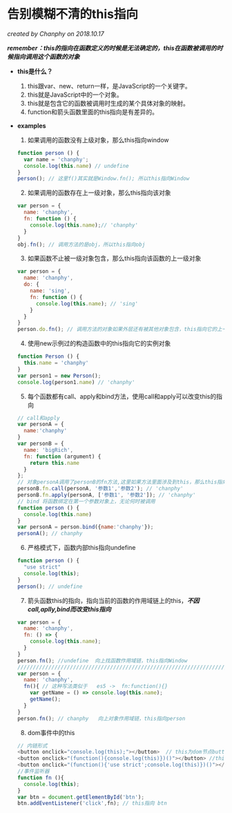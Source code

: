 # 告别模糊不清的this指向  
*created by Chanphy on 2018.10.17*

***remember：this的指向在函数定义的时候是无法确定的，this在函数被调用的时候指向调用这个函数的对象***  
- **this是什么？**  
   1. this跟var、new、return一样，是JavaScript的一个关键字。
   2. this就是JavaScript中的一个对象。
   3. this就是包含它的函数被调用时生成的某个具体对象的映射。
   4. function和箭头函数里面的this指向是有差异的。
- **examples**  

  1. 如果调用的函数没有上级对象，那么this指向window  
  
  ```javascript
  function person () {
    var name = 'chanphy';
    console.log(this.name) // undefine
  }
  person(); // 这里f()其实就是Window.fn(); 所以this指向Window
  ```
    
  2. 如果调用的函数存在上一级对象，那么this指向该对象  
  
  ```javascript
  var person = {
    name: 'chanphy',
    fn: function () {
      console.log(this.name);// 'chanphy'
    }
  }
  obj.fn(); // 调用方法的是obj，所以this指向obj
  ```    
    
  3. 如果函数不止被一级对象包含，那么this指向该函数的上一级对象  
  
  ```javascript
  var person = {
    name: 'chanphy',
    do: {
      name: 'sing',
      fn: function () {
        console.log(this.name); // 'sing'
      }
    }
  }
  person.do.fn(); // 调用方法的对象如果外层还有被其他对象包含，this指向它的上一级对象
  ```  
    
  4. 使用new示例过的构造函数中的this指向它的实例对象  
  
  ```javascript
  function Person () {
    this.name = 'chanphy'
  }
  var person1 = new Person();
  console.log(person1.name) // 'chanphy'
  ```
    
  5. 每个函数都有call、apply和bind方法，使用call和apply可以改变this的指向  
  
  ```javascript
  // call和apply
  var personA = {
    name:'chanphy'
  }
  var personB = {
    name: 'bigRich',
    fn: function (argument) {
      return this.name
    }
  };
  // 对象personA调用了personB的fn方法,这里如果方法里面涉及到this，那么this指向personA
  personB.fn.call(personA, '参数1','参数2'); // 'chanphy'
  personB.fn.apply(personA, ['参数1', '参数2']); // 'chanphy'
  // bind 将函数绑定在第一个参数对象上，无论何时被调用
  function person () {
    console.log(this.name)
  }
  var personA = person.bind({name:'chanphy'});
  personA(); // chanphy
  ```
    
  6. 严格模式下，函数内部this指向undefine  
  
  ```javascript
  function person () {
    "use strict"
    console.log(this);
  }
  person(); // undefine
  ```
    
  7. 箭头函数this的指向，指向当前的函数的作用域链上的this，***不因call,aplly,bind而改变this指向***   
  
  ```javascript
  var person = {
    name: 'chanphy',
    fn: () => {
      console.log(this.name);
    }
  }
  person.fn(); //undefine  向上找函数作用域链，this指向Window
  //////////////////////////////////////////////////////////////////////华丽的分割线
  var person = {
    name: 'chanphy',
    fn(){ // 这种写法类似于   es5 ->  fn:function(){}  
      var getName = () => console.log(this.name);
      getName();
    }
  }
  person.fn(); // chanphy   向上对象作用域链，this指向person
  ```
    
  8. dom事件中的this  
    
  ```javascript
  // 内链形式
  <button onclick="console.log(this);"></button>  // this为dom节点button
  <button onclick="(function(){console.log(this)})()"></button> //this为window
  <button onclick="(function(){'use strict';console.log(this)})()"></button> //this为undefine
  //事件监听器
  function fn (){
    console.log(this);
  }
  var btn = document.getElementById('btn');
  btn.addEventListener('click',fn); // this指向 btn
  



  
